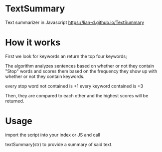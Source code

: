# TextSummary
Text summarizer in Javascript
https://lian-d.github.io/TextSummary

# How it works
First we look for keywords an return the top four keywords;

The algorithm analyzes sentences based on whether or not they contain "Stop" words and scores them based on the frequency they show up with whether or not they contain keywords. 

every stop word not contained is +1
every keyword contained is +3

Then, they are compared to each other and the highest scores will be returned.


# Usage
import the script into your index or JS and call

textSummary(str) to provide a summary of said text.
